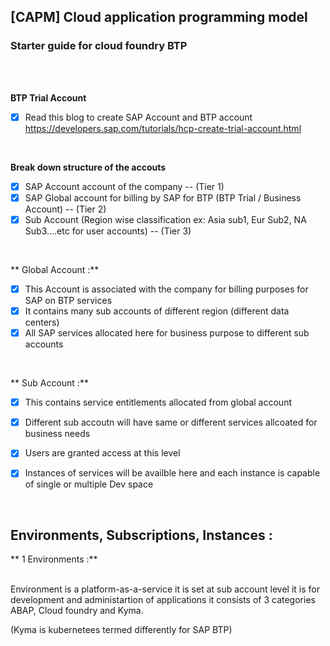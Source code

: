 ## [CAPM] Cloud application programming model

### Starter guide for cloud foundry BTP

</br>
</br>

**BTP Trial Account**

- [x] Read this blog to create SAP Account and BTP account https://developers.sap.com/tutorials/hcp-create-trial-account.html

</br>

**Break down structure of the accouts**

- [x] SAP Account account of the company -- (Tier 1)
- [x] SAP Global account for billing by SAP for BTP (BTP Trial / Business Account) -- (Tier 2)
- [x] Sub Account (Region wise classification ex: Asia sub1, Eur Sub2, NA Sub3....etc for user accounts) -- (Tier 3)

</br>

** Global Account :**

- [x] This Account is associated with the company for billing purposes for SAP on BTP services 
- [x] It contains many sub accounts of different region (different data centers)
- [x] All SAP services allocated here for business purpose to different sub accounts 

</br>

** Sub Account :**

- [x] This contains service entitlements allocated from global account 
- [x] Different sub accoutn will have same or different services allcoated for business needs 
- [x] Users are granted access at this level 
- [x] Instances of services will be availble here and each instance is capable of single or multiple Dev space


</br>

## Environments, Subscriptions, Instances  : 


** 1 Environments :**
   </br>
   </br>
<p> 

Environment is a platform-as-a-service it is set at sub account level it is for development and administartion of applications 
it consists of 3 categories ABAP, Cloud foundry and Kyma.

(Kyma is kubernetees termed differently for SAP BTP)
  
</p>    
   </br>
   </br>
   
